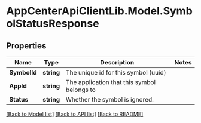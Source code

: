 # AppCenterApiClientLib.Model.SymbolStatusResponse
## Properties

Name | Type | Description | Notes
------------ | ------------- | ------------- | -------------
**SymbolId** | **string** | The unique id for this symbol (uuid) | 
**AppId** | **string** | The application that this symbol belongs to | 
**Status** | **string** | Whether the symbol is ignored. | 

[[Back to Model list]](../README.md#documentation-for-models) [[Back to API list]](../README.md#documentation-for-api-endpoints) [[Back to README]](../README.md)

